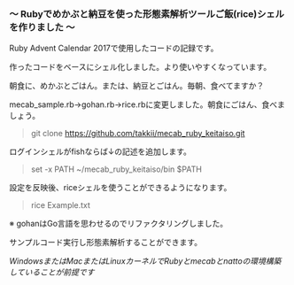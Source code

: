 ### 〜 Rubyでめかぶと納豆を使った形態素解析ツールご飯(rice)シェルを作りました 〜

Ruby Advent Calendar 2017で使用したコードの記録です。

作ったコードをベースにシェル化しました。より使いやすくなっています。

朝食に、めかぶとごはん。または、納豆とごはん。毎朝、食べてますか？

mecab_sample.rb→gohan.rb→rice.rbに変更しました。朝食にごはん、食べましょう。

> git clone https://github.com/takkii/mecab_ruby_keitaiso.git

ログインシェルがfishならば↓の記述を追加します。

> set -x PATH ~/mecab_ruby_keitaiso/bin $PATH

設定を反映後、riceシェルを使うことができるようになります。

> rice Example.txt

※ gohanはGo言語を思わせるのでリファクタリングしました。

サンプルコード実行し形態素解析することができます。

*WindowsまたはMacまたはLinuxカーネルでRubyとmecabとnattoの環境構築していることが前提です*
